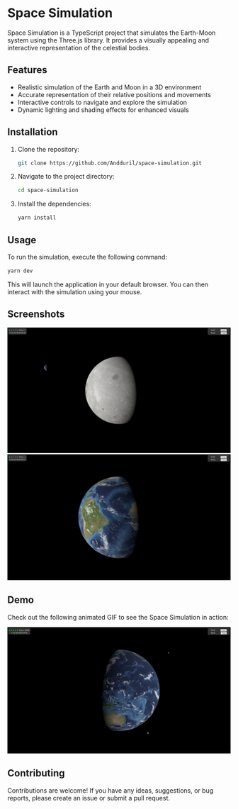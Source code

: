 # Space Simulation

Space Simulation is a TypeScript project that simulates the Earth-Moon system using the Three.js library. It provides a visually appealing and interactive representation of the celestial bodies.

## Features

- Realistic simulation of the Earth and Moon in a 3D environment
- Accurate representation of their relative positions and movements
- Interactive controls to navigate and explore the simulation
- Dynamic lighting and shading effects for enhanced visuals

## Installation

1. Clone the repository:

   ```bash
   git clone https://github.com/Andduril/space-simulation.git
   ```

2. Navigate to the project directory:

   ```bash
   cd space-simulation
   ```

3. Install the dependencies:

   ```bash
   yarn install
   ```

## Usage

To run the simulation, execute the following command:

```bash
yarn dev
```

This will launch the application in your default browser. You can then interact with the simulation using your mouse.

## Screenshots

![Screenshot 1](images/screenshot1.png)
![Screenshot 2](images/screenshot2.png)

## Demo

Check out the following animated GIF to see the Space Simulation in action:

![Demo GIF](images/capture.gif)

## Contributing

Contributions are welcome! If you have any ideas, suggestions, or bug reports, please create an issue or submit a pull request.
